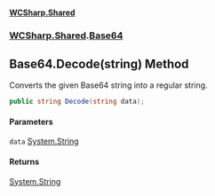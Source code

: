 #### [WCSharp.Shared](index.md 'index')
### [WCSharp.Shared](WCSharp.Shared.md 'WCSharp.Shared').[Base64](WCSharp.Shared.Base64.md 'WCSharp.Shared.Base64')

## Base64.Decode(string) Method

Converts the given Base64 string into a regular string.

```csharp
public string Decode(string data);
```
#### Parameters

<a name='WCSharp.Shared.Base64.Decode(string).data'></a>

`data` [System.String](https://docs.microsoft.com/en-us/dotnet/api/System.String 'System.String')

#### Returns
[System.String](https://docs.microsoft.com/en-us/dotnet/api/System.String 'System.String')